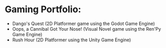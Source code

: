   # Gaming Portfolio:
   
   - Dango's Quest (2D Platformer game using the Godot Game Engine)
   - Oops, a Cannibal Got Your Nose! (Visual Novel game using the Ren'Py Game Engine)
   - Rush Hour (2D Platformer using the Unity Game Engine)

